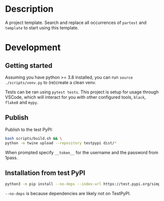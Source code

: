 # Description

A project template. Search and replace all occurrences of `partest` and `template` to start using this template.



# Development
## Getting started

Assuming you have python >= 3.8 installed, you can run `source ./scripts/venv.py` to (re)create a clean venv.

Tests can be ran using `pytest tests`. 
This project is setup for usage through VSCode, which will interact for you with other configured tools, `black`, `flake8` and `mypy`.

## Publish

Publish to the test PyPI:

```bash
bash scripts/build.sh && \
python -m twine upload --repository testpypi dist/*
```
When prompted specify `__token__` for the username and the password from 1pass.

## Installation from test PyPI

```bash
python3 -m pip install --no-deps --index-url https://test.pypi.org/simple/ jeroenbos_partest_JEROEN_BOS
```

`--no-deps` is because dependencies are likely not on TestPyPI.